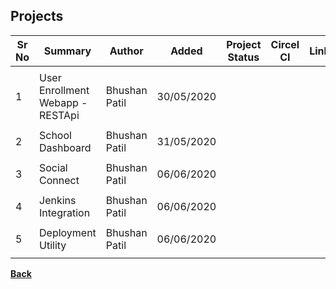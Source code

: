 ## Projects

| **Sr No** | **Summary** | **Author** | **Added** | **Project Status** | **Circel CI** | **Link** |
| ------ | ------ | ------ | ------ | ------ | ------ | ------ |
|  |  |  |  |  |  |  |
| 1 | User Enrollment Webapp - RESTApi | Bhushan Patil | 30/05/2020 | <span style="color: green;font-weight: bold;"><i class="fa fa-check"></i></span> | <span style="color: green;font-weight: bold;"><i class="fa fa-check"></i></span> | [<i class="fa fa-file"></i>](influxdb_grafana)|
|  |  |  |  |  |  |  |
| 2 | School Dashboard | Bhushan Patil | 31/05/2020 | <span style="color: green;font-weight: bold;"><i class="fa fa-check"></i></span> | <span style="color: green;font-weight: bold;"><i class="fa fa-check"></i></span> | [<i class="fa fa-file"></i>](deno_vs_node)|
|  |  |  |  |  |  |  |
| 3 | Social Connect | Bhushan Patil | 06/06/2020 | <span style="color: orange;font-weight: bold;"><i class="fa fa-pause"></i></span> | <span style="color: red;font-weight: bold;"><i class="fa fa-times"></i></span> | [<i class="fa fa-file"></i>](docker)|
|  |  |  |  |  |  |  |
| 4 | Jenkins Integration | Bhushan Patil | 06/06/2020 | <span style="color: green;font-weight: bold;"><i class="fa fa-check"></i></span> | <span style="color: red;font-weight: bold;"><i class="fa fa-times"></i></span> | [<i class="fa fa-file"></i>](docker_kubernetics)|
|  |  |  |  |  |  |  |
| 5 | Deployment Utility | Bhushan Patil | 06/06/2020 | <span style="color: orange;font-weight: bold;"><i class="fa fa-pause"></i></span> | <span style="color: red;font-weight: bold;"><i class="fa fa-times"></i></span> | [<i class="fa fa-file"></i>](docker_kubernetics)|
|  |  |  |  |  |  |  |

[<i class="fa fa-arrow-left"></i> **Back**](/documentation/)
